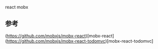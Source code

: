 react mobx 
## 参考
(https://github.com/mobxjs/mobx-react)[mobx-react]
(https://github.com/mobxjs/mobx-react-todomvc)[mobx-react-todomvc]